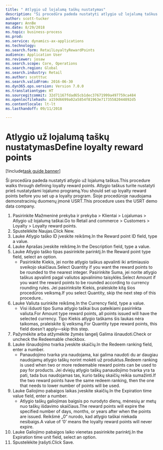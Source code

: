 ```yaml
--- 
title: " Atlygio už lojalumą taškų nustatymas"
description: "Ši procedūra padeda nustatyti atlygio už lojalumą taškus."
author: scott-tucker
manager: AnnBe
ms.date: 8/29/2018
ms.topic: business-process
ms.prod: 
ms.service: dynamics-ax-applications
ms.technology: 
ms.search.form: RetailLoyaltyRewardPoints
audience: Application User
ms.reviewer: josaw
ms.search.scope: Core, Operations
ms.search.region: Global
ms.search.industry: Retail
ms.author: scotttuc
ms.search.validFrom: 2016-06-30
ms.dyn365.ops.version: Version 7.0.0
ms.translationtype: HT
ms.sourcegitcommit: 32d71167fdad65cb1dec37671999a497759ca484
ms.openlocfilehash: a159d6699a02a5854f81963e71735582044892d5
ms.contentlocale: lt-lt
ms.lasthandoff: 09/11/2018

---
```

# <a name="define-loyalty-reward-points"></a><span data-ttu-id="354b0-103"> Atlygio už lojalumą taškų nustatymas</span><span class="sxs-lookup"><span data-stu-id="354b0-103">Define loyalty reward points</span></span>

[!include[task guide banner](../includes/task-guide-banner.md)]

<span data-ttu-id="354b0-104">Ši procedūra padeda nustatyti atlygio už lojalumą taškus.</span><span class="sxs-lookup"><span data-stu-id="354b0-104">This procedure walks through defining loyalty reward points.</span></span> <span data-ttu-id="354b0-105">Atlygio taškus turite nustatyti prieš nustatydami lojalumo programą.</span><span class="sxs-lookup"><span data-stu-id="354b0-105">You should set up loyalty reward points before you set up a loyalty program.</span></span> <span data-ttu-id="354b0-106">Šioje procedūroje naudojama demonstracinių duomenų įmonė USRT.</span><span class="sxs-lookup"><span data-stu-id="354b0-106">This procedure uses the USRT demo data company.</span></span>

1. <span data-ttu-id="354b0-107">Pasirinkite Mažmeninė prekyba ir prekyba > Klientai > Lojalumas > Atlygio už lojalumą taškai.</span><span class="sxs-lookup"><span data-stu-id="354b0-107">Go to Retail and commerce > Customers > Loyalty > Loyalty reward points.</span></span>
2. <span data-ttu-id="354b0-108">Spustelėkite Naujas.</span><span class="sxs-lookup"><span data-stu-id="354b0-108">Click New.</span></span>
3. <span data-ttu-id="354b0-109">Lauke Atlygio taško ID įveskite reikšmę.</span><span class="sxs-lookup"><span data-stu-id="354b0-109">In the Reward point ID field, type a value.</span></span>
4. <span data-ttu-id="354b0-110">Lauke Aprašas įveskite reikšmę.</span><span class="sxs-lookup"><span data-stu-id="354b0-110">In the Description field, type a value.</span></span>
5. <span data-ttu-id="354b0-111">Lauke Atlygio taško tipas pasirinkite parinktį.</span><span class="sxs-lookup"><span data-stu-id="354b0-111">In the Reward point type field, select an option.</span></span>
    * <span data-ttu-id="354b0-112">Pasirinkite Kiekis, jei norite atlygio taškus apvalinti iki artimiausio sveikojo skaičiaus.</span><span class="sxs-lookup"><span data-stu-id="354b0-112">Select Quantity if you want the reward points to be rounded to the nearest integer.</span></span> <span data-ttu-id="354b0-113">Pasirinkite Suma, jei norite atlygio taškus apvalinti pagal valiutos apvalinimo taisyklės.</span><span class="sxs-lookup"><span data-stu-id="354b0-113">Select Amount if you want the reward points to be rounded according to currency rounding rules.</span></span> <span data-ttu-id="354b0-114">Jei pasirinksite Kiekis, praleiskite kitą šios procedūros veiksmą.</span><span class="sxs-lookup"><span data-stu-id="354b0-114">If you select Quantity, skip the next step of this procedure..</span></span>  
6. <span data-ttu-id="354b0-115">Lauke Valiuta surinkite reikšmę.</span><span class="sxs-lookup"><span data-stu-id="354b0-115">In the Currency field, type a value.</span></span>
    * <span data-ttu-id="354b0-116">Visi išduoti tipo Suma atlygio taškai bus pateikiami pasirinkta valiuta.</span><span class="sxs-lookup"><span data-stu-id="354b0-116">For Amount type reward points, all points issued will have the selected currency.</span></span> <span data-ttu-id="354b0-117">Tipo Kiekis atlygio taškams šis laukas nėra taikomas, praleiskite šį veiksmą.</span><span class="sxs-lookup"><span data-stu-id="354b0-117">For Quantity type reward points, this field doesn't apply—skip this step.</span></span>  
7. <span data-ttu-id="354b0-118">Pažymėkite arba atžymėkite žymės langelį Galima išnaudoti.</span><span class="sxs-lookup"><span data-stu-id="354b0-118">Check or uncheck the Redeemable checkbox.</span></span>
8. <span data-ttu-id="354b0-119">Lauke išnaudojimo tvarka įveskite skaičių.</span><span class="sxs-lookup"><span data-stu-id="354b0-119">In the Redeem ranking field, enter a number.</span></span>
    * <span data-ttu-id="354b0-120">Panaudojimo tvarka yra naudojama, kai galima naudoti du ar daugiau naudojamų atlygio taškų norint mokėti už produktus.</span><span class="sxs-lookup"><span data-stu-id="354b0-120">Redeem ranking is used when two or more redeemable reward points can be used to pay for products.</span></span> <span data-ttu-id="354b0-121">Jei dviejų atlygio taškų panaudojimo tvarka yra ta pati, tada bus naudojamas tas, kurio taškų skaičių reikia sumažinti.</span><span class="sxs-lookup"><span data-stu-id="354b0-121">If the two reward points have the same redeem ranking, then the one that needs to lower number of points will be used.</span></span>  
9. <span data-ttu-id="354b0-122">Lauke Galiojimo pabaigos laikas įveskite skaičių.</span><span class="sxs-lookup"><span data-stu-id="354b0-122">In the Expiration time value field, enter a number.</span></span>
    * <span data-ttu-id="354b0-123">Atlygio taškų galiojimas baigsis po nurodyto dienų, mėnesių ar metų nuo taškų išdavimo skaičiaus.</span><span class="sxs-lookup"><span data-stu-id="354b0-123">The reward points will expire the specified number of days, months, or years after when the points are issued.</span></span> <span data-ttu-id="354b0-124">Reikšmė „0“ nurodo, kad atlygio taškai niekada nesibaigs.</span><span class="sxs-lookup"><span data-stu-id="354b0-124">A value of ‘0’ means the loyalty reward points will never expire.</span></span>  
10. <span data-ttu-id="354b0-125">Lauke Galiojimo pabaigos laiko vienetas pasirinkite parinktį.</span><span class="sxs-lookup"><span data-stu-id="354b0-125">In the Expiration time unit field, select an option.</span></span>
11. <span data-ttu-id="354b0-126">Spustelėkite Įrašyti.</span><span class="sxs-lookup"><span data-stu-id="354b0-126">Click Save.</span></span>



